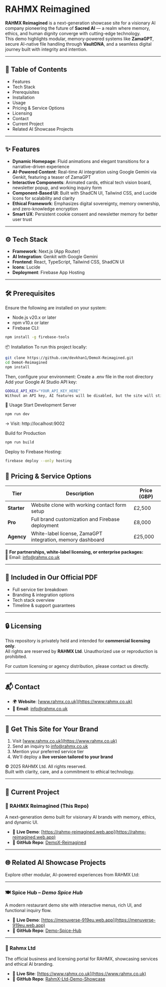 # RAHMX Reimagined

**RAHMX Reimagined** is a next-generation showcase site for a visionary AI company pioneering the future of **Sacred AI** — a realm where memory, ethics, and human dignity converge with cutting-edge technology.  
This demo highlights modular, memory-powered systems like **ZamaGPT**, secure AI-native file handling through **VaultDNA**, and a seamless digital journey built with integrity and intention.

---

## 🌟 Table of Contents
- Features  
- Tech Stack  
- Prerequisites  
- Installation  
- Usage  
- Pricing & Service Options  
- Licensing  
- Contact  
- Current Project  
- Related AI Showcase Projects

---

## ✨ Features
- **Dynamic Homepage**: Fluid animations and elegant transitions for a narrative-driven experience  
- **AI-Powered Content**: Real-time AI integration using Google Gemini via Genkit, featuring a teaser of ZamaGPT  
- **Interactive Components**: Animated cards, ethical tech vision board, newsletter popup, and working inquiry form  
- **Component-Based UI**: Built with ShadCN UI, Tailwind CSS, and Lucide Icons for scalability and clarity  
- **Ethical Framework**: Emphasizes digital sovereignty, memory ownership, and zero-knowledge encryption  
- **Smart UX**: Persistent cookie consent and newsletter memory for better user trust

---

## ⚙️ Tech Stack
- **Framework**: Next.js (App Router)  
- **AI Integration**: Genkit with Google Gemini  
- **Frontend**: React, TypeScript, Tailwind CSS, ShadCN UI  
- **Icons**: Lucide  
- **Deployment**: Firebase App Hosting

---

## 🛠 Prerequisites
Ensure the following are installed on your system:

- Node.js v20.x or later  
- npm v10.x or later  
- Firebase CLI:  
```bash
npm install -g firebase-tools
```
📦 Installation
To run this project locally:
```bash
git clone https://github.com/devkhan1/DemoX-Reimagined.git
cd DemoX-Reimagined
npm install
```
Then, configure your environment:
Create a .env file in the root directory
Add your Google AI Studio API key:
```bash
GOOGLE_API_KEY="YOUR_API_KEY_HERE"
Without an API key, AI features will be disabled, but the site will still function.
```
🚀 Usage
Start Development Server
```bash
npm run dev
```
→ Visit: http://localhost:9002

Build for Production
```bash
npm run build
```

Deploy to Firebase Hosting:
```bash
firebase deploy --only hosting
```
## 💼 Pricing & Service Options

| **Tier**  | **Description**                                               | **Price (GBP)** |
|-----------|---------------------------------------------------------------|-----------------|
| **Starter** | Website clone with working contact form setup               | £2,500          |
| **Pro**     | Full brand customization and Firebase deployment            | £8,000          |
| **Agency**  | White-label license, ZamaGPT integration, memory dashboard  | £25,000         |

📩 **For partnerships, white-label licensing, or enterprise packages:**  
📧 Email: [info@rahmx.co.uk](mailto:info@rahmx.co.uk)

---

## 📄 Included in Our Official PDF

- Full service tier breakdown  
- Branding & integration options  
- Tech stack overview  
- Timeline & support guarantees  

---

## 🔒 Licensing

This repository is privately held and intended for **commercial licensing only**.  
All rights are reserved by **RAHMX Ltd**. Unauthorized use or reproduction is prohibited.

For custom licensing or agency distribution, please contact us directly.

---

## 📬 Contact

- 🌍 **Website**: [www.rahmx.co.uk](https://www.rahmx.co.uk)  
- 📧 **Email**: [info@rahmx.co.uk](mailto:info@rahmx.co.uk)

---

## 🛒 Get This Site for Your Brand

1. Visit [www.rahmx.co.uk](https://www.rahmx.co.uk)  
2. Send an inquiry to [info@rahmx.co.uk](mailto:info@rahmx.co.uk)  
3. Mention your preferred service tier  
4. We'll deploy a **live version tailored to your brand**  

© 2025 RAHMX Ltd. All rights reserved.  
Built with clarity, care, and a commitment to ethical technology.

---

## 🔗 Current Project

### 🧠 RAHMX Reimagined (This Repo)

A next-generation demo built for visionary AI brands with memory, ethics, and dynamic UI.

- 🔗 **Live Demo**: [https://rahmx-reimagined.web.app](https://rahmx-reimagined.web.app)  
- 🧾 **GitHub Repo**: [DemoX-Reimagined](https://github.com/devkhan1/DemoX-Reimagined)

---

## 🌐 Related AI Showcase Projects

Explore other modular, AI-powered experiences from RAHMX Ltd:

---

### 🍽 Spice Hub – *Demo Spice Hub*

A modern restaurant demo site with interactive menus, rich UI, and functional inquiry flow.

- 🔗 **Live Demo**: [https://menuverse-919eu.web.app](https://menuverse-919eu.web.app)  
- 🧾 **GitHub Repo**: [Demo-Spice-Hub](https://github.com/devkhan1/Demo-Spice-Hub)

---

### 💼 Rahmx Ltd

The official business and licensing portal for RAHMX, showcasing services and ethical AI branding.

- 🔗 **Live Site**: [https://www.rahmx.co.uk](https://www.rahmx.co.uk)  
- 🧾 **GitHub Repo**: [RahmX-Ltd-Demo-Showcase](https://github.com/devkhan1/RahmX-Ltd-Demo-Showcase)














